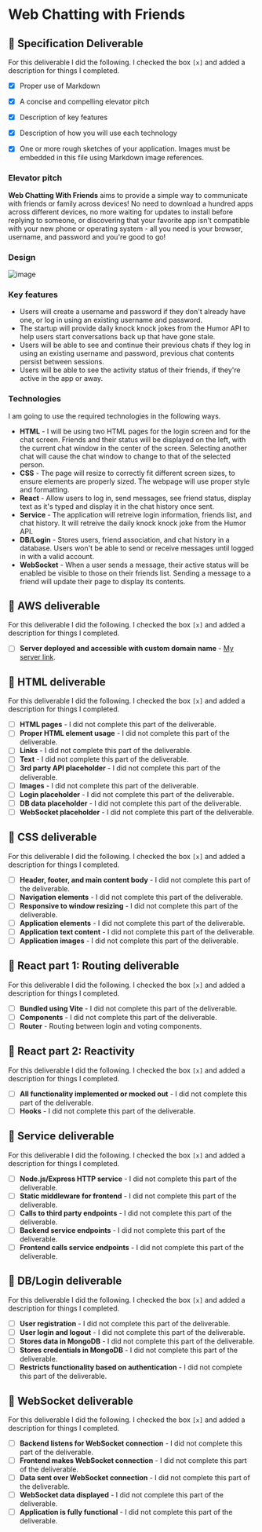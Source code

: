 # Web Chatting with Friends

## 🚀 Specification Deliverable

For this deliverable I did the following. I checked the box `[x]` and added a description for things I completed.

- [X] Proper use of Markdown
- [X] A concise and compelling elevator pitch
- [X] Description of key features
- [X] Description of how you will use each technology
- [X] One or more rough sketches of your application. Images must be embedded in this file using Markdown image references.


### Elevator pitch
**Web Chatting With Friends** aims to provide a simple way to communicate with friends or family across devices! No need to download a hundred apps across different devices, no more waiting for updates to install before replying to someone, or discovering that your favorite app isn't compatible with your new phone or operating system - all you need is your browser, username, and password and you're good to go!


### Design
![image](https://github.com/user-attachments/assets/8466b9c3-e1a6-4600-8eae-4dce3a7fad62)


### Key features

- Users will create a username and password if they don't already have one, or log in using an existing username and password.
- The startup will provide daily knock knock jokes from the Humor API to help users start conversations back up that have gone stale.
- Users will be able to see and continue their previous chats if they log in using an existing username and password, previous chat contents persist between sessions.
- Users will be able to see the activity status of their friends, if they're active in the app or away.
  

### Technologies

I am going to use the required technologies in the following ways.

- **HTML** - I will be using two HTML pages for the login screen and for the chat screen. Friends and their status will be displayed on the left, with the current chat window in the center of the screen. Selecting another chat will cause the chat window to change to that of the selected person.
- **CSS** - The page will resize to correctly fit different screen sizes, to ensure elements are properly sized. The webpage will use proper style and formatting.
- **React** - Allow users to log in, send messages, see friend status, display text as it's typed and display it in the chat history once sent.
- **Service** - The application will retreive login information, friends list, and chat history. It will retreive the daily knock knock joke from the Humor API.
- **DB/Login** - Stores users, friend association, and chat history in a database. Users won't be able to send or receive messages until logged in with a valid account.
- **WebSocket** - When a user sends a message, their active status will be enabled be visible to those on their friends list. Sending a message to a friend will update their page to display its contents.

## 🚀 AWS deliverable

For this deliverable I did the following. I checked the box `[x]` and added a description for things I completed.

- [ ] **Server deployed and accessible with custom domain name** - [My server link](https://yourdomainnamehere.click).

## 🚀 HTML deliverable

For this deliverable I did the following. I checked the box `[x]` and added a description for things I completed.

- [ ] **HTML pages** - I did not complete this part of the deliverable.
- [ ] **Proper HTML element usage** - I did not complete this part of the deliverable.
- [ ] **Links** - I did not complete this part of the deliverable.
- [ ] **Text** - I did not complete this part of the deliverable.
- [ ] **3rd party API placeholder** - I did not complete this part of the deliverable.
- [ ] **Images** - I did not complete this part of the deliverable.
- [ ] **Login placeholder** - I did not complete this part of the deliverable.
- [ ] **DB data placeholder** - I did not complete this part of the deliverable.
- [ ] **WebSocket placeholder** - I did not complete this part of the deliverable.

## 🚀 CSS deliverable

For this deliverable I did the following. I checked the box `[x]` and added a description for things I completed.

- [ ] **Header, footer, and main content body** - I did not complete this part of the deliverable.
- [ ] **Navigation elements** - I did not complete this part of the deliverable.
- [ ] **Responsive to window resizing** - I did not complete this part of the deliverable.
- [ ] **Application elements** - I did not complete this part of the deliverable.
- [ ] **Application text content** - I did not complete this part of the deliverable.
- [ ] **Application images** - I did not complete this part of the deliverable.

## 🚀 React part 1: Routing deliverable

For this deliverable I did the following. I checked the box `[x]` and added a description for things I completed.

- [ ] **Bundled using Vite** - I did not complete this part of the deliverable.
- [ ] **Components** - I did not complete this part of the deliverable.
- [ ] **Router** - Routing between login and voting components.

## 🚀 React part 2: Reactivity

For this deliverable I did the following. I checked the box `[x]` and added a description for things I completed.

- [ ] **All functionality implemented or mocked out** - I did not complete this part of the deliverable.
- [ ] **Hooks** - I did not complete this part of the deliverable.

## 🚀 Service deliverable

For this deliverable I did the following. I checked the box `[x]` and added a description for things I completed.

- [ ] **Node.js/Express HTTP service** - I did not complete this part of the deliverable.
- [ ] **Static middleware for frontend** - I did not complete this part of the deliverable.
- [ ] **Calls to third party endpoints** - I did not complete this part of the deliverable.
- [ ] **Backend service endpoints** - I did not complete this part of the deliverable.
- [ ] **Frontend calls service endpoints** - I did not complete this part of the deliverable.

## 🚀 DB/Login deliverable

For this deliverable I did the following. I checked the box `[x]` and added a description for things I completed.

- [ ] **User registration** - I did not complete this part of the deliverable.
- [ ] **User login and logout** - I did not complete this part of the deliverable.
- [ ] **Stores data in MongoDB** - I did not complete this part of the deliverable.
- [ ] **Stores credentials in MongoDB** - I did not complete this part of the deliverable.
- [ ] **Restricts functionality based on authentication** - I did not complete this part of the deliverable.

## 🚀 WebSocket deliverable

For this deliverable I did the following. I checked the box `[x]` and added a description for things I completed.

- [ ] **Backend listens for WebSocket connection** - I did not complete this part of the deliverable.
- [ ] **Frontend makes WebSocket connection** - I did not complete this part of the deliverable.
- [ ] **Data sent over WebSocket connection** - I did not complete this part of the deliverable.
- [ ] **WebSocket data displayed** - I did not complete this part of the deliverable.
- [ ] **Application is fully functional** - I did not complete this part of the deliverable.
